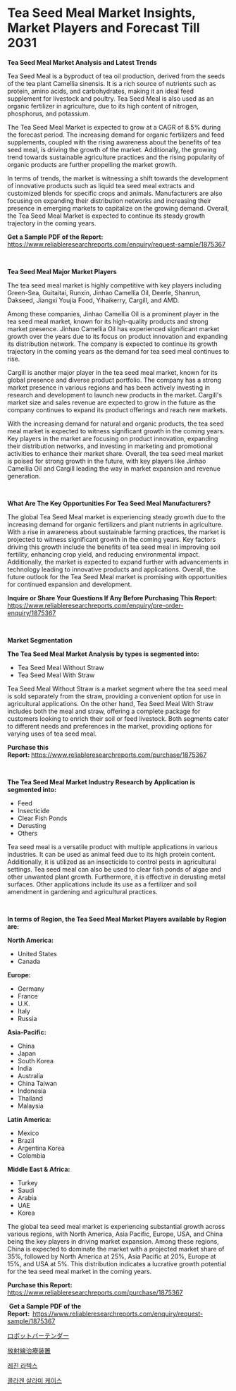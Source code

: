 <p><h1>Tea Seed Meal Market Insights, Market Players and Forecast Till 2031</h1></p><p><strong>Tea Seed Meal Market Analysis and Latest Trends</strong></p>
<p><p>Tea Seed Meal is a byproduct of tea oil production, derived from the seeds of the tea plant Camellia sinensis. It is a rich source of nutrients such as protein, amino acids, and carbohydrates, making it an ideal feed supplement for livestock and poultry. Tea Seed Meal is also used as an organic fertilizer in agriculture, due to its high content of nitrogen, phosphorus, and potassium.</p><p>The Tea Seed Meal Market is expected to grow at a CAGR of 8.5% during the forecast period. The increasing demand for organic fertilizers and feed supplements, coupled with the rising awareness about the benefits of tea seed meal, is driving the growth of the market. Additionally, the growing trend towards sustainable agriculture practices and the rising popularity of organic products are further propelling the market growth.</p><p>In terms of trends, the market is witnessing a shift towards the development of innovative products such as liquid tea seed meal extracts and customized blends for specific crops and animals. Manufacturers are also focusing on expanding their distribution networks and increasing their presence in emerging markets to capitalize on the growing demand. Overall, the Tea Seed Meal Market is expected to continue its steady growth trajectory in the coming years.</p></p>
<p><strong>Get a Sample PDF of the Report:&nbsp;</strong> <a href="https://www.reliableresearchreports.com/enquiry/request-sample/1875367">https://www.reliableresearchreports.com/enquiry/request-sample/1875367</a></p>
<p>&nbsp;</p>
<p><strong>Tea Seed Meal Major Market Players</strong></p>
<p><p>The tea seed meal market is highly competitive with key players including Green-Sea, Guitaitai, Runxin, Jinhao Camellia Oil, Deerle, Shanrun, Dakseed, Jiangxi Youjia Food, Yihaikerry, Cargill, and AMD. </p><p>Among these companies, Jinhao Camellia Oil is a prominent player in the tea seed meal market, known for its high-quality products and strong market presence. Jinhao Camellia Oil has experienced significant market growth over the years due to its focus on product innovation and expanding its distribution network. The company is expected to continue its growth trajectory in the coming years as the demand for tea seed meal continues to rise.</p><p>Cargill is another major player in the tea seed meal market, known for its global presence and diverse product portfolio. The company has a strong market presence in various regions and has been actively investing in research and development to launch new products in the market. Cargill's market size and sales revenue are expected to grow in the future as the company continues to expand its product offerings and reach new markets.</p><p>With the increasing demand for natural and organic products, the tea seed meal market is expected to witness significant growth in the coming years. Key players in the market are focusing on product innovation, expanding their distribution networks, and investing in marketing and promotional activities to enhance their market share. Overall, the tea seed meal market is poised for strong growth in the future, with key players like Jinhao Camellia Oil and Cargill leading the way in market expansion and revenue generation.</p></p>
<p>&nbsp;</p>
<p><strong>What Are The Key Opportunities For Tea Seed Meal Manufacturers?</strong></p>
<p><p>The global Tea Seed Meal market is experiencing steady growth due to the increasing demand for organic fertilizers and plant nutrients in agriculture. With a rise in awareness about sustainable farming practices, the market is projected to witness significant growth in the coming years. Key factors driving this growth include the benefits of tea seed meal in improving soil fertility, enhancing crop yield, and reducing environmental impact. Additionally, the market is expected to expand further with advancements in technology leading to innovative products and applications. Overall, the future outlook for the Tea Seed Meal market is promising with opportunities for continued expansion and development.</p></p>
<p><strong>Inquire or Share Your Questions If Any Before Purchasing This Report:</strong> <a href="https://www.reliableresearchreports.com/enquiry/pre-order-enquiry/1875367">https://www.reliableresearchreports.com/enquiry/pre-order-enquiry/1875367</a></p>
<p>&nbsp;</p>
<p><strong>Market Segmentation</strong></p>
<p><strong>The Tea Seed Meal Market Analysis by types is segmented into:</strong></p>
<p><ul><li>Tea Seed Meal Without Straw</li><li>Tea Seed Meal With Straw</li></ul></p>
<p><p>Tea Seed Meal Without Straw is a market segment where the tea seed meal is sold separately from the straw, providing a convenient option for use in agricultural applications. On the other hand, Tea Seed Meal With Straw includes both the meal and straw, offering a complete package for customers looking to enrich their soil or feed livestock. Both segments cater to different needs and preferences in the market, providing options for varying uses of tea seed meal.</p></p>
<p><strong>Purchase this Report:&nbsp;</strong><a href="https://www.reliableresearchreports.com/purchase/1875367">https://www.reliableresearchreports.com/purchase/1875367</a></p>
<p>&nbsp;</p>
<p><strong>The Tea Seed Meal Market Industry Research by Application is segmented into:</strong></p>
<p><ul><li>Feed</li><li>Insecticide</li><li>Clear Fish Ponds</li><li>Derusting</li><li>Others</li></ul></p>
<p><p>Tea seed meal is a versatile product with multiple applications in various industries. It can be used as animal feed due to its high protein content. Additionally, it is utilized as an insecticide to control pests in agricultural settings. Tea seed meal can also be used to clear fish ponds of algae and other unwanted plant growth. Furthermore, it is effective in derusting metal surfaces. Other applications include its use as a fertilizer and soil amendment in gardening and agricultural practices.</p></p>
<p>&nbsp;</p>
<p><strong>In terms of Region, the Tea Seed Meal Market Players available by Region are:</strong></p>
<p>
    <p> <strong> North America: </strong>
        <ul>
            <li>United States</li>
            <li>Canada</li>
        </ul>
        </p> 
    <p> <strong> Europe: </strong>
        <ul>
            <li>Germany</li>
            <li>France</li>
            <li>U.K.</li>
            <li>Italy</li>
            <li>Russia</li>
        </ul>
        </p> 
    <p> <strong> Asia-Pacific: </strong>
        <ul>
            <li>China</li>
            <li>Japan</li>
            <li>South Korea</li>
            <li>India</li>
            <li>Australia</li>
            <li>China Taiwan</li>
            <li>Indonesia</li>
            <li>Thailand</li>
            <li>Malaysia</li>
        </ul>
        </p> 
    <p> <strong> Latin America: </strong>
        <ul>
            <li>Mexico</li>
            <li>Brazil</li>
            <li>Argentina Korea</li>
            <li>Colombia</li>
        </ul>
        </p> 
    <p> <strong> Middle East & Africa: </strong>
        <ul>
            <li>Turkey</li>
            <li>Saudi</li>
            <li>Arabia</li>
            <li>UAE</li>
            <li>Korea</li>
        </ul>
    </p>
    </p>
<p><p>The global tea seed meal market is experiencing substantial growth across various regions, with North America, Asia Pacific, Europe, USA, and China being the key players in driving market expansion. Among these regions, China is expected to dominate the market with a projected market share of 35%, followed by North America at 25%, Asia Pacific at 20%, Europe at 15%, and USA at 5%. This distribution indicates a lucrative growth potential for the tea seed meal market in the coming years.</p></p>
<p><strong>Purchase this Report: </strong><a href="https://www.reliableresearchreports.com/purchase/1875367">https://www.reliableresearchreports.com/purchase/1875367</a></p>
<p>&nbsp;<strong>Get a Sample PDF of the Report:&nbsp;&nbsp;</strong><a href="https://www.reliableresearchreports.com/enquiry/request-sample/1875367">https://www.reliableresearchreports.com/enquiry/request-sample/1875367</a></p>
<p><strong></strong></p>
<p><p><a href="https://medium.com/@tariqzafar00/%E3%83%87%E3%82%B3%E3%83%BC%E3%83%87%E3%82%A3%E3%83%B3%E3%82%B0-%E3%83%AD%E3%83%9C%E3%83%83%E3%83%88-%E3%83%90%E3%83%BC%E3%83%86%E3%83%B3%E3%83%80%E3%83%BC%E3%81%AE%E5%B8%82%E5%A0%B4%E3%83%A1%E3%83%88%E3%83%AA%E3%82%AF%E3%82%B9-%E5%B8%82%E5%A0%B4%E3%82%B7%E3%82%A7%E3%82%A2-%E3%83%88%E3%83%AC%E3%83%B3%E3%83%89-%E6%88%90%E9%95%B7%E3%83%91%E3%82%BF%E3%83%BC%E3%83%B3-dc902971c03a">ロボットバーテンダー</a></p><p><a href="https://medium.com/@presleymertz2021/%E6%94%BE%E5%B0%84%E7%B7%9A%E6%B2%BB%E7%99%82%E8%A3%85%E7%BD%AE%E5%B8%82%E5%A0%B4%E3%83%AC%E3%83%9D%E3%83%BC%E3%83%88%E3%81%AF-%E3%81%93%E3%81%AE%E5%B8%82%E5%A0%B4%E3%81%AE%E6%9C%80%E6%96%B0%E3%83%88%E3%83%AC%E3%83%B3%E3%83%89%E3%82%84%E6%88%90%E9%95%B7%E6%A9%9F%E4%BC%9A%E3%82%92%E6%98%8E%E3%82%89%E3%81%8B%E3%81%AB%E3%81%97%E3%81%A6%E3%81%84%E3%81%BE%E3%81%99-5dcc520c55cb">放射線治療装置</a></p><p><a href="https://medium.com/@sherrillcrooksxa8i18ucf2m/2024%EB%85%84%EB%B6%80%ED%84%B0-2031%EB%85%84%EA%B9%8C%EC%A7%80-%EC%98%88%EC%83%81%EB%90%98%EB%8A%94-%EC%88%98%EC%A7%80-%EB%9D%BC%ED%85%8D%EC%8A%A4-%EC%8B%9C%EC%9E%A5-%EB%B6%84%EC%84%9D%EA%B3%BC-%EA%B7%9C%EB%AA%A8%EB%A5%BC-%EC%98%88%EC%B8%A1%ED%95%A9%EB%8B%88%EB%8B%A4-b54ac13111b8">레진 라텍스</a></p><p><a href="https://medium.com/@nicholepatriciadoylenwnrjr0/%EC%BD%9C%EB%9D%BC%EA%B2%90-%EC%82%B4%EB%9D%BC%EB%AF%B8-%EC%BC%80%EC%9D%B4%EC%8B%B1-%EC%8B%9C%EC%9E%A5-%EA%B7%9C%EB%AA%A8-%EB%B0%8F-%EC%8B%9C%EC%9E%A5-%EB%8F%99%ED%96%A5-%EC%99%84%EC%A0%84%ED%95%9C-%EC%82%B0%EC%97%85-%EA%B0%9C%EC%9A%94-2024%EB%85%84%EB%B6%80%ED%84%B0-2031%EB%85%84-24d8f4711cb5">콜라겐 살라미 케이스</a></p></p>